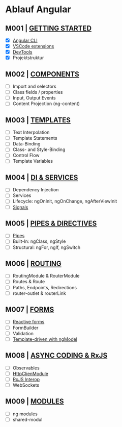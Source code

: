 # Ablauf Angular

## M001 | [GETTING STARTED](https://angular.dev/guide/setup-local)

-   [x] [Angular CLI](https://angular.dev/tools/cli)
-   [x] [VSCode extensions](https://marketplace.visualstudio.com/search?term=angular+essentials&target=VSCode)
-   [x] [DevTools](https://angular.dev/tools/devtools)
-   [x] Projektstruktur

## M002 | [COMPONENTS](https://angular.dev/guide/components)

-   [ ] Import and selectors
-   [ ] Class fields / properties
-   [ ] Input, Output Events
-   [ ] Content Projection (ng-content)

## M003 | [TEMPLATES](https://angular.dev/guide/templates)

-   [ ] Text Interpolation
-   [ ] Template Statements
-   [ ] Data-Binding
-   [ ] Class- and Style-Binding
-   [ ] Control Flow
-   [ ] Template Variables

## M004 | [DI & SERVICES](https://angular.dev/guide/di)

-   [ ] Dependency Injection
-   [ ] Services
-   [ ] Lifecycle: ngOnInit, ngOnChange, ngAfterViewInit
-   [ ] [Signals](https://angular.dev/guide/signals)

## M005 | [PIPES & DIRECTIVES](https://angular.dev/guide/built-in-directives)

-   [ ] [Pipes](https://angular.dev/guide/pipes)
-   [ ] Built-In: ngClass, ngStyle
-   [ ] Structural: ngFor, ngIf, ngSwitch
<!-- - [ ] ng-template -->

## M006 | [ROUTING](https://angular.dev/guide/routing)

-   [ ] RoutingModule & RouterModule
-   [ ] Routes & Route
-   [ ] Paths, Endpoints, Redirections
-   [ ] router-outlet & routerLink

## M007 | [FORMS](https://angular.dev/guide/forms)

-   [ ] [Reactive forms](https://angular.dev/guide/forms/reactive-forms)
-   [ ] FormBuilder
-   [ ] Validation
-   [ ] [Template-driven with ngModel](https://angular.dev/guide/forms/template-driven-forms)

## M008 | [ASYNC CODING & RxJS](https://rxjs.dev/)

-   [ ] Observables
-   [ ] [HttpClienModule](https://angular.dev/guide/http)
-   [ ] [RxJS Interop](https://angular.dev/guide/signals/rxjs-interop)
-   [ ] WebSockets

## M009 | [MODULES](https://angular.dev/guide/understanding-angular-overview)

-   [ ] ng modules
-   [ ] shared-modul

<!--
## M0XX | [TESTING](https://angular.dev/guide/testing)

## M0XX | [PERFORMANCE](https://angular.dev/guide/performance)

## M0XX | [I18N](https://angular.dev/guide/i18n)

## M0XX | [ANIMATIONS](https://angular.dev/guide/animations)

## M0XX | [MATERIAL](https://material.angular.io/)

-->
